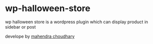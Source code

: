 # wp-halloween-store
wp halloween store is a  wordpress plugin which can display product in sidebar or post 

develope by <a href="http://thecodestuff.com" >mahendra choudhary</a>
